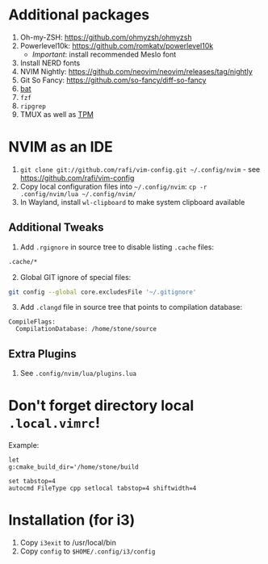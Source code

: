 # Additional packages

1. Oh-my-ZSH: https://github.com/ohmyzsh/ohmyzsh
1. Powerlevel10k: https://github.com/romkatv/powerlevel10k
   - *Important*: install recommended Meslo font
1. Install NERD fonts
1. NVIM Nightly: https://github.com/neovim/neovim/releases/tag/nightly
1. Git So Fancy: https://github.com/so-fancy/diff-so-fancy
1. [bat](https://github.com/sharkdp/bat)
1. `fzf`
1. `ripgrep`
1. TMUX as well as [TPM](https://github.com/tmux-plugins/tpm)

# NVIM as an IDE

1. `git clone git://github.com/rafi/vim-config.git ~/.config/nvim` - see
   https://github.com/rafi/vim-config
1. Copy local configuration files into `~/.config/nvim`: `cp -r .config/nvim/lua
   ~/.config/nvim/`
1. In Wayland, install `wl-clipboard` to make system clipboard available

## Additional Tweaks

1. Add `.rgignore` in source tree to disable listing `.cache` files:
```sh
.cache/*
```
2. Global GIT ignore of special files:
```sh
git config --global core.excludesFile '~/.gitignore'
```

3. Add `.clangd` file in source tree that points to compilation database:

```
CompileFlags:
  CompilationDatabase: /home/stone/source
```

## Extra Plugins

1. See `.config/nvim/lua/plugins.lua`

# Don't forget directory local `.local.vimrc`!

Example:

    let
    g:cmake_build_dir='/home/stone/build

    set tabstop=4
    autocmd FileType cpp setlocal tabstop=4 shiftwidth=4

# Installation (for i3)

1. Copy `i3exit` to /usr/local/bin
1. Copy `config` to `$HOME/.config/i3/config`
